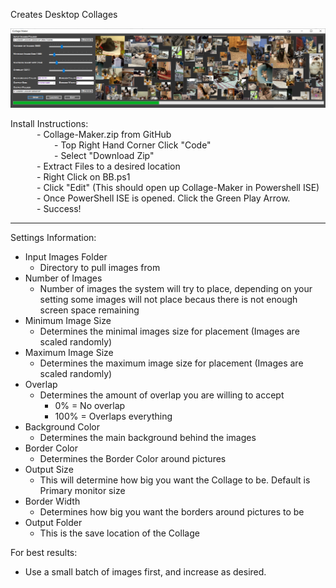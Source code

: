 Creates Desktop Collages 

![alt text](https://github.com/Jukari2003/Collage-Maker/blob/main/Preview.png?raw=true)


Install Instructions:<br />
&emsp;&emsp;&emsp;- Collage-Maker.zip from GitHub<br />
&emsp;&emsp;&emsp;&emsp;&emsp;- Top Right Hand Corner Click "Code"<br />
&emsp;&emsp;&emsp;&emsp;&emsp;- Select "Download Zip"<br />
&emsp;&emsp;&emsp;- Extract Files to a desired location<br />
&emsp;&emsp;&emsp;- Right Click on BB.ps1<br />
&emsp;&emsp;&emsp;- Click "Edit"     (This should open up Collage-Maker in Powershell ISE)<br />
&emsp;&emsp;&emsp;- Once PowerShell ISE is opened. Click the Green Play Arrow.<br />
&emsp;&emsp;&emsp;- Success!<br />

--------------------------------------------------------------------------------------------------------------------------------
Settings Information:
- Input Images Folder
  - Directory to pull images from
- Number of Images 
  - Number of images the system will try to place, depending on your setting some images will not place becaus there is not enough screen space remaining
- Minimum Image Size
  - Determines the minimal images size for placement (Images are scaled randomly)
- Maximum Image Size
  - Determines the maximum image size for placement (Images are scaled randomly)
- Overlap
  - Determines the amount of overlap you are willing to accept 
    - 0% = No overlap
    - 100% = Overlaps everything
- Background Color
  - Determines the main background behind the images
- Border Color
  - Determines the Border Color around pictures
- Output Size
  - This will determine how big you want the Collage to be. Default is Primary monitor size
- Border Width
  - Determines how big you want the borders around pictures to be
- Output Folder
  - This is the save location of the Collage

For best results:
  - Use a small batch of images first, and increase as desired.


